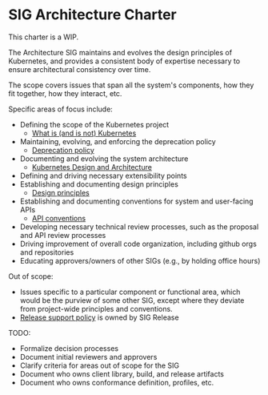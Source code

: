 # SIG Architecture Charter

This charter is a WIP.

The Architecture SIG maintains and evolves the design principles of
Kubernetes, and provides a consistent body of expertise necessary to
ensure architectural consistency over time.

The scope covers issues that span all the system's components, how
they fit together, how they interact, etc.

Specific areas of focus include:

* Defining the scope of the Kubernetes project
  * [What is (and is not) Kubernetes](https://kubernetes.io/docs/concepts/overview/what-is-kubernetes/)
* Maintaining, evolving, and enforcing the deprecation policy
  * [Deprecation policy](https://kubernetes.io/docs/reference/deprecation-policy/)
* Documenting and evolving the system architecture
  * [Kubernetes Design and Architecture](../contributors/design-proposals/architecture/architecture.md)
* Defining and driving necessary extensibility points
* Establishing and documenting design principles
  * [Design principles](../contributors/design-proposals/architecture/principles.md)
* Establishing and documenting conventions for system and user-facing APIs
  * [API conventions](https://github.com/kubernetes/community/blob/master/contributors/devel/api-conventions.md)
* Developing necessary technical review processes, such as the proposal and API review processes
* Driving improvement of overall code organization, including github orgs and repositories
* Educating approvers/owners of other SIGs (e.g., by holding office hours)

Out of scope:
* Issues specific to a particular component or functional area, which would be the purview
  of some other SIG, except where they deviate from project-wide principles and conventions.
* [Release support policy](https://github.com/kubernetes/community/blob/master/contributors/design-proposals/release/versioning.md)
  is owned by SIG Release

TODO:
* Formalize decision processes
* Document initial reviewers and approvers
* Clarify criteria for areas out of scope for the SIG
* Document who owns client library, build, and release artifacts
* Document who owns conformance definition, profiles, etc.

